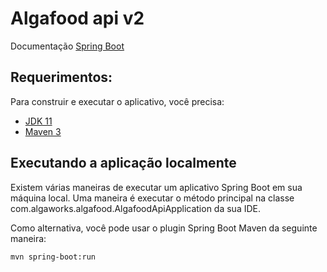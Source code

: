 # Algafood api v2

Documentação [Spring Boot](http://projects.spring.io/spring-boot/) 

## Requerimentos:

Para construir e executar o aplicativo, você precisa:

- [JDK 11](https://openjdk.java.net/projects/jdk/11/)
- [Maven 3](https://maven.apache.org)

## Executando a aplicação localmente

Existem várias maneiras de executar um aplicativo Spring Boot em sua máquina local. Uma maneira é executar o método principal na classe com.algaworks.algafood.AlgafoodApiApplication da sua IDE.

Como alternativa, você pode usar o plugin Spring Boot Maven da seguinte maneira:

```shell
mvn spring-boot:run
```
